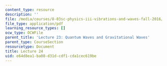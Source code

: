 ```yaml
---
content_type: resource
description: ''
file: /media/courses/8-03sc-physics-iii-vibrations-and-waves-fall-2016/e64d8ea1ba08d31dcdf1cda1cec619be_MIT8_03SCF16_Lec23.pdf
file_type: application/pdf
learning_resource_types: []
ocw_type: OCWFile
parent_title: 'Lecture 23: Quantum Waves and Gravitational Waves'
parent_type: CourseSection
resourcetype: Document
title: Lecture 24
uid: e64d8ea1-ba08-d31d-cdf1-cda1cec619be
---
```

